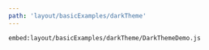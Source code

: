 ```yaml
---
path: 'layout/basicExamples/darkTheme'
---
```


`embed:layout/basicExamples/darkTheme/DarkThemeDemo.js`
